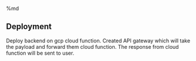 %md

## Deployment
Deploy backend on gcp cloud function. Created API gateway which will take the payload and forward them cloud function. The response from cloud function will be sent to user.

